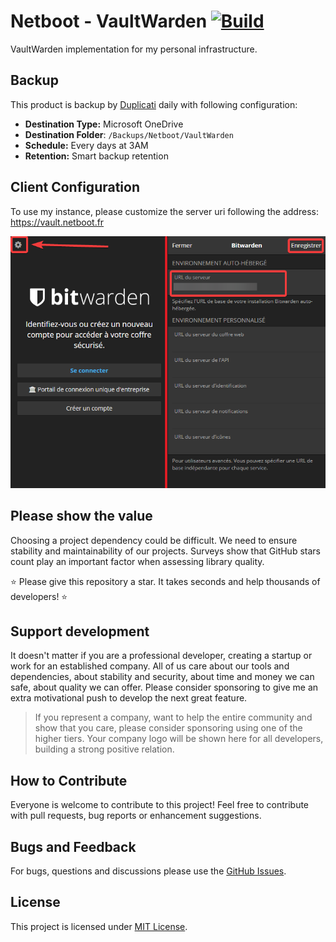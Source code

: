 # Netboot - VaultWarden [![Build](https://github.com/NetbootCommunity/Netboot-VaultWarden/actions/workflows/build.yml/badge.svg)](https://github.com/NetbootCommunity/Netboot-VaultWarden/actions/workflows/build.yml)

VaultWarden implementation for my personal infrastructure.

## Backup

This product is backup by [Duplicati](https://github.com/NetbootHome/Docker-Netboot-Backup) daily with following configuration:

* **Destination Type:** Microsoft OneDrive
* **Destination Folder**: `/Backups/Netboot/VaultWarden`
* **Schedule:** Every days at 3AM
* **Retention:** Smart backup retention

## Client Configuration

To use my instance, please customize the server uri following the address: <https://vault.netboot.fr>

![setup](assets/setup.png)

## Please show the value

Choosing a project dependency could be difficult. We need to ensure stability and maintainability of our projects.
Surveys show that GitHub stars count play an important factor when assessing library quality.

⭐ Please give this repository a star. It takes seconds and help thousands of developers! ⭐

## Support development

It doesn't matter if you are a professional developer, creating a startup or work for an established company.
All of us care about our tools and dependencies, about stability and security, about time and money we can safe, about quality we can offer.
Please consider sponsoring to give me an extra motivational push to develop the next great feature.

> If you represent a company, want to help the entire community and show that you care, please consider sponsoring using one of the higher tiers.
Your company logo will be shown here for all developers, building a strong positive relation.

## How to Contribute

Everyone is welcome to contribute to this project! Feel free to contribute with pull requests, bug reports or enhancement suggestions.

## Bugs and Feedback

For bugs, questions and discussions please use the [GitHub Issues](https://github.com/NetbootCommunity/Netboot-VaultWarden/issues).

## License

This project is licensed under [MIT License](https://github.com/NetbootCommunity/Netboot-VaultWarden/blob/main/LICENSE).

